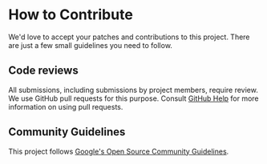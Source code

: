# How to Contribute

We'd love to accept your patches and contributions to this project.
There are just a few small guidelines you need to follow.

## Code reviews

All submissions, including submissions by project members, require
review. We use GitHub pull requests for this purpose. Consult [GitHub
Help](https://help.github.com/articles/about-pull-requests/) for more
information on using pull requests.

## Community Guidelines

This project follows [Google's Open Source Community
Guidelines](https://opensource.google/conduct/).
